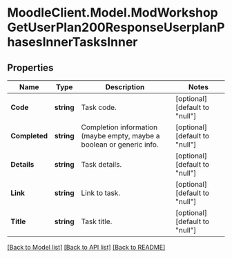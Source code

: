 # MoodleClient.Model.ModWorkshopGetUserPlan200ResponseUserplanPhasesInnerTasksInner

## Properties

Name | Type | Description | Notes
------------ | ------------- | ------------- | -------------
**Code** | **string** | Task code. | [optional] [default to "null"]
**Completed** | **string** | Completion information (maybe empty, maybe a boolean or generic info. | [optional] [default to "null"]
**Details** | **string** | Task details. | [optional] [default to "null"]
**Link** | **string** | Link to task. | [optional] [default to "null"]
**Title** | **string** | Task title. | [optional] [default to "null"]

[[Back to Model list]](../README.md#documentation-for-models) [[Back to API list]](../README.md#documentation-for-api-endpoints) [[Back to README]](../README.md)

